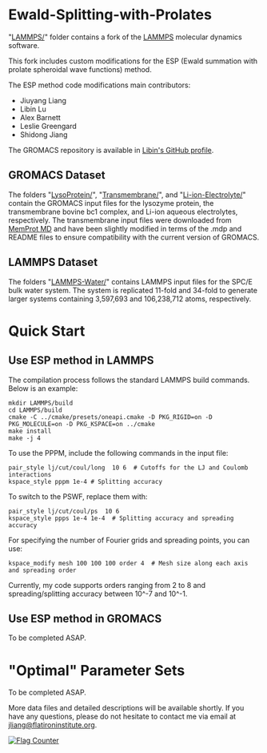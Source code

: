 # Ewald-Splitting-with-Prolates

"[LAMMPS/](./LAMMPS/)" folder contains a fork of the [LAMMPS](https://github.com/lammps/lammps) molecular dynamics software.

This fork includes custom modifications for the ESP (Ewald summation with prolate spheroidal wave functions) method.

The ESP method code modifications main contributors:
* Jiuyang Liang
* Libin Lu
* Alex Barnett
* Leslie Greengard
* Shidong Jiang

The GROMACS repository is available in [Libin's GitHub profile](https://github.com/lu1and10/Ewald-Splitting-with-Prolates).

## GROMACS Dataset
The folders "[LysoProtein/](./LysoProtein/)", "[Transmembrane/](./Transmembrane/)", and "[Li-ion-Electrolyte/](./Li-ion-Electrolyte/)" contain the GROMACS input files for the lysozyme protein, the transmembrane bovine bc1 complex, and Li-ion aqueous electrolytes, respectively. The transmembrane input files were downloaded from [MemProt MD](https://memprotmd.bioch.ox.ac.uk/_ref/mpstruc/transmembrane-proteins-alpha-helical/_sim/1sqq_default_dppc/Chain.D/) and have been slightly modified in terms of the .mdp and README files to ensure compatibility with the current version of GROMACS. 

## LAMMPS Dataset
The folders "[LAMMPS-Water/](./LAMMPS-Water)" contains LAMMPS input files for the SPC/E bulk water system. The system is replicated 11-fold and 34-fold to generate larger systems containing 3,597,693 and 106,238,712 atoms, respectively.  

# Quick Start


## Use ESP method in LAMMPS
The compilation process follows the standard LAMMPS build commands. Below is an example:
```
mkdir LAMMPS/build
cd LAMMPS/build
cmake -C ../cmake/presets/oneapi.cmake -D PKG_RIGID=on -D PKG_MOLECULE=on -D PKG_KSPACE=on ../cmake
make install
make -j 4 
```
To use the PPPM, include the following commands in the input file:
```
pair_style lj/cut/coul/long  10 6  # Cutoffs for the LJ and Coulomb interactions
kspace_style pppm 1e-4 # Splitting accuracy
```
To switch to the PSWF, replace them with:
```
pair_style lj/cut/coul/ps  10 6
kspace_style ppps 1e-4 1e-4  # Splitting accuracy and spreading accuracy
```
For specifying the number of Fourier grids and spreading points, you can use:
```
kspace_modify mesh 100 100 100 order 4  # Mesh size along each axis and spreading order
```
Currently, my code supports orders ranging from 2 to 8 and spreading/splitting accuracy between 10^-7 and 10^-1.
## Use ESP method in GROMACS
To be completed ASAP.
# "Optimal" Parameter Sets
To be completed ASAP.

More data files and detailed descriptions will be available shortly. If you have any questions, please do not hesitate to contact me via email at jliang@flatironinstitute.org.

<a href="https://info.flagcounter.com/pz9h"><img src="https://s01.flagcounter.com/count2/pz9h/bg_FFFFFF/txt_000000/border_CCCCCC/columns_4/maxflags_12/viewers_0/labels_0/pageviews_0/flags_0/percent_0/" alt="Flag Counter" border="0"></a>
